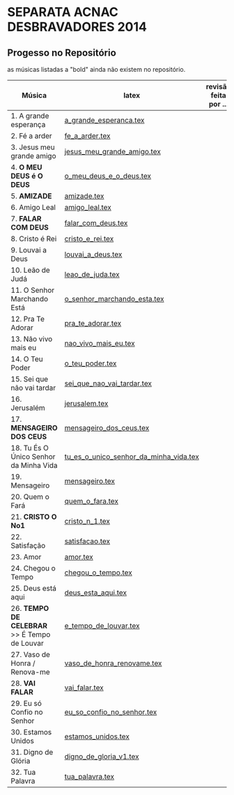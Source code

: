 SEPARATA ACNAC DESBRAVADORES 2014
=================================

Progesso no Repositório
-----------------------

as músicas listadas a "bold" ainda não existem no repositório.

| Música                             	| latex                                                                     | revisão feita por ... 		|
| ---------------------------        	| -------------                                                             | ------------------------------|
| 1. A grande esperança              	| [a_grande_esperanca.tex](../../songs/pt/a_grande_esperanca.tex)           | 								|
| 2. Fé a arder 					 	| [fe_a_arder.tex](../../songs/pt/fe_a_arder.tex)             				| 								|
| 3. Jesus meu grande amigo 		 	| [jesus_meu_grande_amigo.tex](../../songs/pt/fe_a_arder.tex)             	| 								|
| 4. **O MEU DEUS é O DEUS**			| [o_meu_deus_e_o_deus.tex](../../songs/pt/o_meu_deus_e_o_deus.tex)         | 								|
| 5. **AMIZADE** 					 	| [amizade.tex](../../songs/pt/amizade.tex)             					| 								|
| 6. Amigo Leal 					 	| [amigo_leal.tex](../../songs/pt/amigo_leal.tex)             				|	 								|
| 7. **FALAR COM DEUS** 				| [falar_com_deus.tex](../../songs/pt/falar_com_deus.tex)             		| 								|
| 8. Cristo é Rei					 	| [cristo_e_rei.tex](../../songs/pt/cristo_e_rei.tex)             			| 								|
| 9. Louvai a Deus 					 	| [louvai_a_deus.tex](../../songs/pt/louvai_a_deus.tex)             		| 								|
| 10. Leão de Judá 					 	| [leao_de_juda.tex](../../songs/pt/leao_de_juda.tex)             			| 								|
| 11. O Senhor Marchando Está 			| [o_senhor_marchando_esta.tex](../../songs/pt/o_senhor_marchando_esta.tex)	| 								|
| 12. Pra Te Adorar 					| [pra_te_adorar.tex](../../songs/pt/pra_te_adorar.tex)             		| 								|
| 13. Não vivo mais eu 					| [nao_vivo_mais_eu.tex](../../songs/pt/nao_vivo_mais_eu.tex)             	| 								|
| 14. O Teu Poder 					 	| [o_teu_poder.tex](../../songs/pt/o_teu_poder.tex)             			| 								|
| 15. Sei que não vai tardar			| [sei_que_nao_vai_tardar.tex](../../songs/pt/sei_que_nao_vai_tardar.tex)  	| 								|
| 16. Jerusalém 					 	| [jerusalem.tex](../../songs/pt/jerusalem.tex)             				| 								|
| 17. **MENSAGEIRO DOS CEUS**			| [mensageiro_dos_ceus.tex](../../songs/pt/mensageiro_dos_ceus.tex)         | 								|
| 18. Tu És O Único Senhor da Minha Vida| [tu_es_o_unico_senhor_da_minha_vida.tex](../../songs/pt/tu_es_o_unico_senhor_da_minha_vida.tex) | 								|
| 19. Mensageiro 					 	| [mensageiro.tex](../../songs/pt/mensageiro.tex)             				| 								|
| 20. Quem o Fará 					 	| [quem_o_fara.tex](../../songs/pt/quem_o_fara.tex)             			| 								|
| 21. **CRISTO O No1** 					| [cristo_n_1.tex](../../songs/pt/cristo_n_1.tex)             				| 								|
| 22. Satisfação 					 	| [satisfacao.tex](../../songs/pt/satisfacao.tex)             				| 								|
| 23. Amor					 			| [amor.tex](../../songs/pt/amor.tex)             							| 								|
| 24. Chegou o Tempo 					| [chegou_o_tempo.tex](../../songs/pt/chegou_o_tempo.tex)             		| 								|
| 25. Deus está aqui 					| [deus_esta_aqui.tex](../../songs/pt/deus_esta_aqui.tex)             		| 								|
| 26. **TEMPO DE CELEBRAR** >> É Tempo de Louvar | [e_tempo_de_louvar.tex](../../songs/pt/e_tempo_de_louvar.tex) 	| 								|
| 27. Vaso de Honra / Renova-me 		| [vaso_de_honra_renovame.tex](../../songs/pt/vaso_de_honra_renovame.tex)   | 								|
| 28. **VAI FALAR**					 	| [vai_falar.tex](../../songs/pt/vai_falar.tex)             				| 								|
| 29. Eu só Confio no Senhor 			| [eu_so_confio_no_senhor.tex](../../songs/pt/eu_so_confio_no_senhor.tex)   | 								|
| 30. Estamos Unidos 					| [estamos_unidos.tex](../../songs/pt/estamos_unidos.tex)             		| 								|
| 31. Digno de Glória 					| [digno_de_gloria_v1.tex](../../songs/pt/digno_de_gloria_v1.tex)           | 								|
| 32. Tua Palavra 					 	| [tua_palavra.tex](../../songs/pt/tua_palavra.tex)             			| 								|


